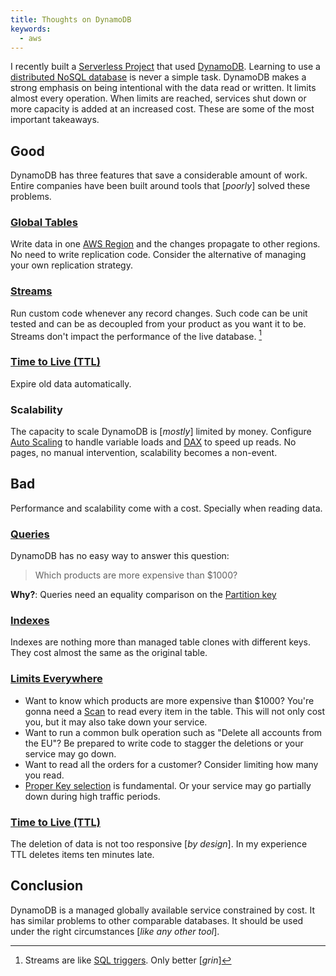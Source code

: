 ```yaml
---
title: Thoughts on DynamoDB
keywords:
  - aws
---
```


I recently built a [Serverless Project](https://github.com/camilin87/hb-api) that used [DynamoDB](https://aws.amazon.com/dynamodb/). Learning to use a [distributed NoSQL database](https://en.wikipedia.org/wiki/CAP_theorem) is never a simple task. DynamoDB makes a strong emphasis on being intentional with the data read or written. It limits almost every operation. When limits are reached, services shut down or more capacity is added at an increased cost. These are some of the most important takeaways.

## Good  
DynamoDB has three features that save a considerable amount of work. Entire companies have been built around tools that [_poorly_] solved these problems.  

### [Global Tables](https://aws.amazon.com/dynamodb/global-tables/)  
Write data in one [AWS Region](https://docs.aws.amazon.com/AmazonRDS/latest/UserGuide/Concepts.RegionsAndAvailabilityZones.html) and the changes propagate to other regions. No need to write replication code. Consider the alternative of managing your own replication strategy.  

### [Streams](https://docs.aws.amazon.com/amazondynamodb/latest/developerguide/Streams.html)  
Run custom code whenever any record changes. Such code can be unit tested and can be as decoupled from your product as you want it to be. Streams don't impact the performance of the live database. [^streams]

### [Time to Live (TTL)](https://docs.aws.amazon.com/amazondynamodb/latest/developerguide/TTL.html)  
Expire old data automatically.  

### Scalability  
The capacity to scale DynamoDB is [_mostly_] limited by money. Configure [Auto Scaling](https://docs.aws.amazon.com/amazondynamodb/latest/developerguide/AutoScaling.html) to handle variable loads and [DAX](https://aws.amazon.com/dynamodb/dax/) to speed up reads. No pages, no manual intervention, scalability becomes a non-event.  

## Bad  
Performance and scalability come with a cost. Specially when reading data.  

### [Queries](https://docs.aws.amazon.com/amazondynamodb/latest/developerguide/Query.html)  
DynamoDB has no easy way to answer this question:  

> Which products are more expensive than $1000?

**Why?**: Queries need an equality comparison on the [Partition key](https://docs.aws.amazon.com/amazondynamodb/latest/developerguide/HowItWorks.CoreComponents.html#HowItWorks.CoreComponents.PrimaryKey)  

### [Indexes](https://docs.aws.amazon.com/amazondynamodb/latest/developerguide/SecondaryIndexes.html)  
Indexes are nothing more than managed table clones with different keys. They cost almost the same as the original table.  

### [Limits Everywhere](https://docs.aws.amazon.com/amazondynamodb/latest/developerguide/HowItWorks.ProvisionedThroughput.html)  
- Want to know which products are more expensive than $1000? You're gonna need a [Scan](https://docs.aws.amazon.com/amazondynamodb/latest/developerguide/Scan.html) to read every item in the table. This will not only cost you, but it may also take down your service.  
- Want to run a common bulk operation such as "Delete all accounts from the EU"? Be prepared to write code to stagger the deletions or your service may go down.  
- Want to read all the orders for a customer? Consider limiting how many you read.  
- [Proper Key selection](https://aws.amazon.com/blogs/database/choosing-the-right-dynamodb-partition-key/) is fundamental. Or your service may go partially down during high traffic periods.  

### [Time to Live (TTL)](https://docs.aws.amazon.com/amazondynamodb/latest/developerguide/TTL.html)  
The deletion of data is not too responsive [_by design_]. In my experience TTL deletes items ten minutes late.  

## Conclusion  
DynamoDB is a managed globally available service constrained by cost. It has similar problems to other comparable databases. It should be used under the right circumstances [_like any other tool_].  


[^streams]: Streams are like [SQL triggers](https://docs.microsoft.com/en-us/sql/t-sql/statements/create-trigger-transact-sql?view=sql-server-2017). Only better [_grin_]  